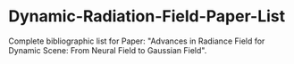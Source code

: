 # Dynamic-Radiation-Field-Paper-List
Complete bibliographic list for Paper: "Advances in Radiance Field for Dynamic Scene: From Neural Field to Gaussian Field".
